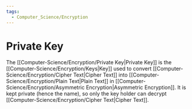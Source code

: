 ```yaml
---
tags:
  - Computer_Science/Encryption
---
```

# Private Key
The [[Computer-Science/Encryption/Private Key|Private Key]] is the [[Computer-Science/Encryption/Keys|Key]] used to convert [[Computer-Science/Encryption/Cipher Text|Cipher Text]] into [[Computer-Science/Encryption/Plain Text|Plain Text]] in [[Computer-Science/Encryption/Asymmetric Encryption|Asymmetric Encryption]]. It is kept private (hence the name), so only the key holder can decrypt [[Computer-Science/Encryption/Cipher Text|Cipher Text]].